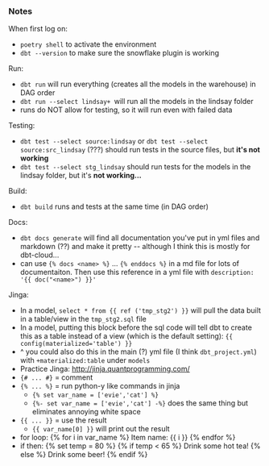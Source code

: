 ### Notes
When first log on:
- `poetry shell` to activate the environment
- `dbt --version` to make sure the snowflake plugin is working

Run:
- `dbt run` will run everything (creates all the models in the warehouse) in DAG order
- `dbt run --select lindsay+ `will run all the models in the lindsay folder
- runs do NOT allow for testing, so it will run even with failed data

Testing:
- `dbt test --select source:lindsay` or `dbt test --select source:src_lindsay` (???) should run tests in the source files, but **it's not working**
- `dbt test --select stg_lindsay` should run tests for the models in the lindsay folder, but it's **not working...**

Build:
- `dbt build` runs and tests at the same time (in DAG order)

Docs:
- `dbt docs generate` will find all documentation you've put in yml files and markdown (??) and make it pretty -- although I think this is mostly for dbt-cloud...
- can use `{% docs <name> %}` ... `{% enddocs %}` in a md file for lots of documentaiton. Then use this reference in a yml file with `description: '{{ doc("<name>") }}'`

Jinga:
- In a model, `select * from {{ ref ('tmp_stg2') }}` will pull the data built in a table/view in the `tmp_stg2.sql` file
- In a model, putting this block before the sql code will tell dbt to create this as a table instead of a view (which is the default setting): `{{ config(materialized='table') }}`
- ^ you could also do this in the main (?) yml file (I think `dbt_project.yml`) with `+materialized:table` under `models`
- Practice Jinga: http://jinja.quantprogramming.com/
- `{# ... #}` = comment
- `{% ... %}` = run python-y like commands in jinja
    - `{% set var_name = ['evie','cat'] %}`
    - `{%- set var_name = ['evie','cat'] -%}` does the same thing but eliminates annoying white space
- `{{ ... }}` = use the result  
    - `{{ var_name[0] }}` will print out the result
- for loop:
    {% for i in var_name %}
        Item name: {{ i }}
    {% endfor %}
- if then:
    {% set temp = 80 %}
    {% if temp < 65 %}
        Drink some hot tea!
    {% else %}
        Drink some beer!
    {% endif %}
